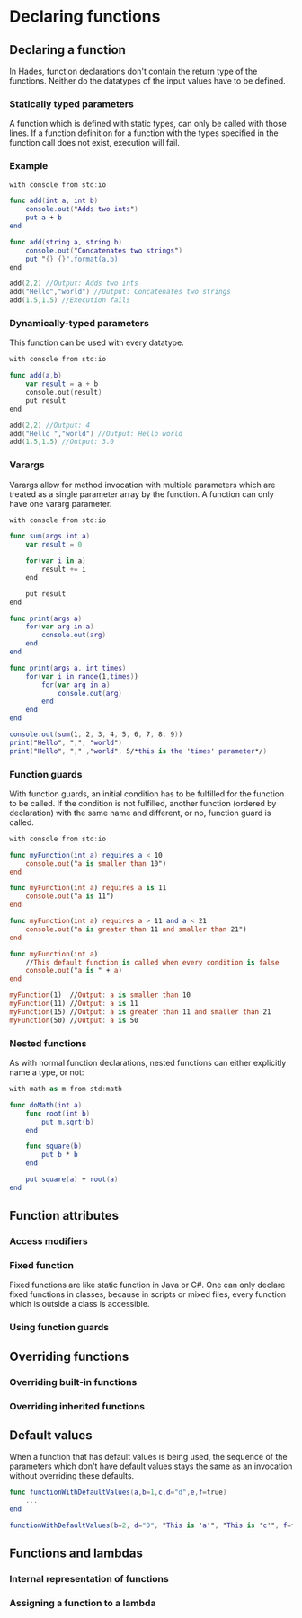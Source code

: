 # Declaring functions

## Declaring a function

In Hades, function declarations don't contain the return type of the functions. Neither do the datatypes of the input values have to be defined.

### S**tatically typed** parameters

A function which is defined with static types, can only be called with those lines. If a function definition for a function with the types specified in the function call does not exist, execution will fail.

### Example

```swift
with console from std:io

func add(int a, int b)
    console.out("Adds two ints")
    put a + b
end

func add(string a, string b)
    console.out("Concatenates two strings")
    put "{} {}".format(a,b)
end

add(2,2) //Output: Adds two ints
add("Hello","world") //Output: Concatenates two strings
add(1.5,1.5) //Execution fails
```

### Dynamically-**typed** parameters

This function can be used with every datatype.

```swift
with console from std:io

func add(a,b)
    var result = a + b
    console.out(result)
    put result
end

add(2,2) //Output: 4
add("Hello ","world") //Output: Hello world
add(1.5,1.5) //Output: 3.0
```

### Varargs

Varargs allow for method invocation with multiple parameters which are treated as a single parameter array by the function. A function can only have one vararg parameter.

```swift
with console from std:io

func sum(args int a)
    var result = 0

    for(var i in a)
        result += i
    end

    put result
end

func print(args a)
    for(var arg in a)
        console.out(arg)
    end
end

func print(args a, int times)
    for(var i in range(1,times))
        for(var arg in a)
            console.out(arg)
        end
    end
end

console.out(sum(1, 2, 3, 4, 5, 6, 7, 8, 9))
print("Hello", ",", "world")
print("Hello", "," ,"world", 5/*this is the 'times' parameter*/)
```

### Function guards

With function guards, an initial condition has to be fulfilled for the function to be called. If the condition is not fulfilled, another function \(ordered by declaration\) with the same name and different, or no, function guard is called.

```swift
with console from std:io

func myFunction(int a) requires a < 10
    console.out("a is smaller than 10")
end

func myFunction(int a) requires a is 11
    console.out("a is 11")
end

func myFunction(int a) requires a > 11 and a < 21
    console.out("a is greater than 11 and smaller than 21")
end

func myFunction(int a)
    //This default function is called when every condition is false
    console.out("a is " + a)
end

myFunction(1)  //Output: a is smaller than 10
myFunction(11) //Output: a is 11
myFunction(15) //Output: a is greater than 11 and smaller than 21
myFunction(50) //Output: a is 50
```

### Nested functions

As with normal function declarations, nested functions can either explicitly name a type, or not:

```swift
with math as m from std:math

func doMath(int a)
    func root(int b)
        put m.sqrt(b)
    end

    func square(b)
        put b * b
    end

    put square(a) + root(a)
end
```

## Function attributes

### Access modifiers

### Fixed function

Fixed functions are like static function in Java or C\#. One can only declare fixed functions in classes, because in scripts or mixed files, every function which is outside a class is accessible.

### Using function guards

## Overriding functions

### Overriding built-in functions

### Overriding inherited functions

## Default values

When a function that has default values is being used, the sequence of the parameters which don't have default values stays the same as an invocation without overriding these defaults.

```swift
func functionWithDefaultValues(a,b=1,c,d="d",e,f=true)
    ...
end

functionWithDefaultValues(b=2, d="D", "This is 'a'", "This is 'c'", f=false, "This is 'e'") 
```

## Functions and lambdas

### Internal representation of functions

### Assigning a function to a lambda

